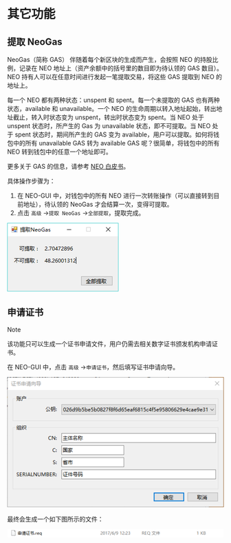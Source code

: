 # 其它功能

## 提取 NeoGas

NeoGas（简称 GAS） 伴随着每个新区块的生成而产生，会按照 NEO 的持股比例，记录在 NEO 地址上（资产余额中的括号里的数目即为待认领的 GAS 数目）。NEO 持有人可以在任意时间进行发起一笔提取交易，将这些 GAS 提取到 NEO 的地址上。

每一个 NEO 都有两种状态：unspent 和 spent。每一个未提取的 GAS 也有两种状态，available 和 unavailable。一个 NEO 的生命周期以转入地址起始，转出地址截止，转入时状态变为 unspent，转出时状态变为 spent。当 NEO 处于 unspent 状态时，所产生的 Gas 为 unavailable 状态，即不可提取。当 NEO 处于 spent 状态时，期间所产生的 GAS 变为 available，用户可以提取。如何将钱包中的所有 unavailable GAS 转为 available GAS 呢？很简单，将钱包中的所有 NEO 转到钱包中的任意一个地址即可。

更多关于 GAS 的信息，请参考 [NEO 白皮书](../../whitepaper.md#neo-的管理模式)。

具体操作步骤为：

1. 在 NEO-GUI 中，对钱包中的所有 NEO 进行一次转账操作（可以直接转到目前地址），待认领的 NeoGas 才会结算一次，变得可提取。
2. 点击 `高级` ->`提取 NeoGas` ->`全部提取`，提取完成。

![](../assets/gui_37.png)

## 申请证书

> [!Note]
>
> 该功能只可以生成一个证书申请文件，用户仍需去相关数字证书颁发机构申请证书。

在 NEO-GUI 中，点击 `高级` ->`申请证书`，然后填写证书申请向导。

![](../assets/gui_39.png)

最终会生成一个如下图所示的文件：

![](../assets/y.png)